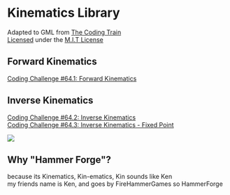 # Kinematics Library  
Adapted to GML from [The Coding Train](https://www.youtube.com/@TheCodingTrain)  
[Licensed](https://github.com/EvanSkiStudios/EvansKinematicsLibrary?tab=MIT-1-ov-file#readme) under the [M.I.T License](https://opensource.org/license/mit/)
 
## Forward Kinematics
[Coding Challenge #64.1: Forward Kinematics](https://www.youtube.com/watch?v=xXjRlEr7AGk)  

  
## Inverse Kinematics
[Coding Challenge #64.2: Inverse Kinematics](https://www.youtube.com/watch?v=hbgDqyy8bIw)  
[Coding Challenge #64.3: Inverse Kinematics - Fixed Point](https://www.youtube.com/watch?v=RTc6i-7N3ms)  
  
![](https://media2.giphy.com/media/v1.Y2lkPTc5MGI3NjExNDZtb2o4M2pjdzFvMzNqMGNwYnYzaXBpaWpqbHZjcjkwZDVucTc4ZCZlcD12MV9pbnRlcm5hbF9naWZfYnlfaWQmY3Q9Zw/JF1nSZk7Xc7Yd0VOe0/giphy.gif)
  
  
## Why "Hammer Forge"? 
because its Kinematics, Kin-ematics, Kin sounds like Ken  
my friends name is Ken, and goes by FireHammerGames so HammerForge  